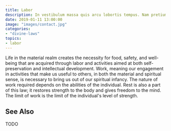 ```yaml
---
title: Labor
description: In vestibulum massa quis arcu lobortis tempus. Nam pretium arcu in odio vulputate luctus.
date: 2019-01-11 13:00:00
image: "images/contact.jpg"
categories:
- "divine-laws"
topics: 
- labor
---
```


Life in the material realm creates the necessity for food, safety, and well-being that are acquired through labor and activities aimed at both self-preservation and intellectual development.  Work, meaning our engagement in activities that make us useful to others, in both the material and spiritual sense, is necessary to bring us out of our spiritual infancy.  The nature of work required depends on the abilities of the individual.  Rest is also a part of this law;  it restores strength to the body and gives freedom to the mind.  The limit of work is the limit of the individual's level of strength.


## See Also
TODO




